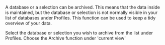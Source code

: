 A database or a selection can be archived. This means that the data
inside is maintained, but the database or selection is not normally
visible in your list of databases under Profiles. This function can be
used to keep a tidy overview of your data.

Select the database or selection you wish to archive from the list under
Profiles. Choose the Archive function under 'current view'
